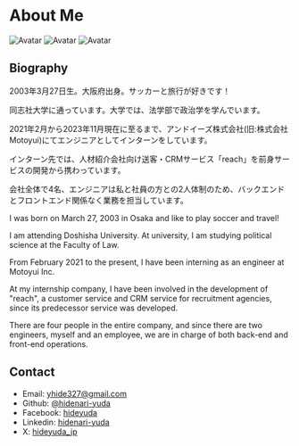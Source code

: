 # About Me

![Avatar](img/ui/profile.jpg)
![Avatar](img/ui/profile2.png)
![Avatar](img/ui/football.jpg)

## Biography

2003年3月27日生。大阪府出身。サッカーと旅行が好きです！

同志社大学に通っています。大学では、法学部で政治学を学んでいます。

2021年2月から2023年11月現在に至るまで、アンドイーズ株式会社(旧:株式会社Motoyui)にてエンジニアとしてインターンをしています。

インターン先では、人材紹介会社向け送客・CRMサービス「reach」を前身サービスの開発から携わっています。

会社全体で4名、エンジニアは私と社員の方との2人体制のため、バックエンドとフロントエンド関係なく業務を担当しています。

I was born on March 27, 2003 in Osaka and like to play soccer and travel!

I am attending Doshisha University. At university, I am studying political science at the Faculty of Law.

From February 2021 to the present, I have been interning as an engineer at Motoyui Inc.

At my internship company, I have been involved in the development of "reach", a customer service and CRM service for recruitment agencies, since its predecessor service was developed.

There are four people in the entire company, and since there are two engineers, myself and an employee, we are in charge of both back-end and front-end operations.

## Contact

- Email: [yhide327@gmail.com](mailto:yhide327@gmail.com)
- Github: [@hidenari-yuda](https://github.com/hidenari-yuda)
- Facebook: [hideyuda](https://www.facebook.com/hideyuda)
- Linkedin: [hidenari-yuda](https://www.linkedin.com/in/hidenari-yuda-212076266/)
- X: [hideyuda_jp](https://x.com/hideyuda_jp/)
